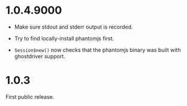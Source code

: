 # 1.0.4.9000

* Make sure stdout and stderr output is recorded.

* Try to find locally-install phantomjs first.

* `Session$new()` now checks that the phantomjs binary was built with ghostdriver support.


# 1.0.3

First public release.
